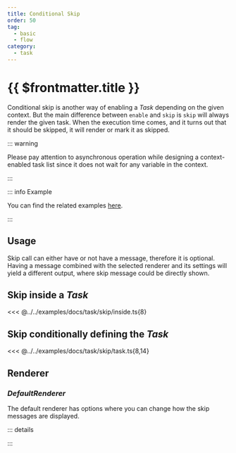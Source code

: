 ```yaml
---
title: Conditional Skip
order: 50
tag:
  - basic
  - flow
category:
  - task
---
```


# {{ $frontmatter.title }}

Conditional skip is another way of enabling a _Task_ depending on the given context. But the main difference between `enable` and `skip` is `skip` will always render the given task. When the execution time comes, and it turns out that it should be skipped, it will render or mark it as skipped.

<!-- more -->

::: warning

Please pay attention to asynchronous operation while designing a context-enabled task list since it does not wait for any variable in the context.

:::

::: info Example

You can find the related examples [here](https://github.com/listr2/listr2/tree/master/examples/task-skip.example.ts).

:::

## Usage

Skip call can either have or not have a message, therefore it is optional. Having a message combined with the selected renderer and its settings will yield a different output, where skip message could be directly shown.

## Skip inside a _Task_

<<< @../../examples/docs/task/skip/inside.ts{8}

## Skip conditionally defining the _Task_

<<< @../../examples/docs/task/skip/task.ts{8,14}

## Renderer

### _DefaultRenderer_

The default renderer has options where you can change how the skip messages are displayed.

::: details

<!-- @include: ../api/listr2/interfaces/interface.ListrDefaultRendererOptions.md{168,221} -->

:::
